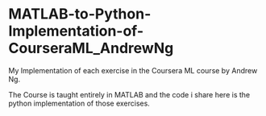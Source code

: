 # MATLAB-to-Python-Implementation-of-CourseraML_AndrewNg
My Implementation of each exercise in the Coursera ML course by Andrew Ng.

The Course is taught entirely in MATLAB and the code i share here is the python implementation of those 
exercises.
